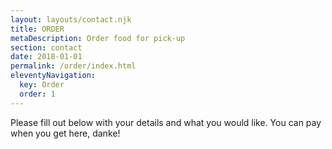 ```yaml
---
layout: layouts/contact.njk
title: ORDER
metaDescription: Order food for pick-up
section: contact
date: 2018-01-01
permalink: /order/index.html
eleventyNavigation:
  key: Order
  order: 1
---
```

Please fill out below with your details and what you would like.
You can pay when you get here, danke!